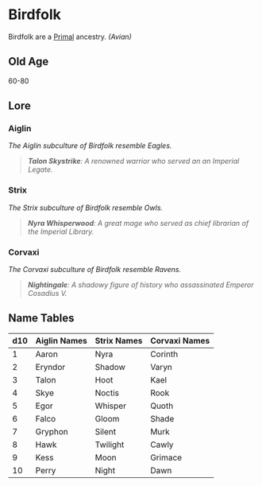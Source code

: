 # Birdfolk

Birdfolk are a [Primal](../Mechanical/Primal.md) ancestry. *(Avian)*

## Old Age

60-80

## Lore

### Aiglin

*The Aiglin subculture of Birdfolk resemble Eagles.*

> ***Talon Skystrike**: A renowned warrior who served an an Imperial Legate.*

### Strix

*The Strix subculture of Birdfolk resemble Owls.*

> ***Nyra Whisperwood**: A great mage who served as chief librarian of the Imperial Library.*

### Corvaxi

*The Corvaxi subculture of Birdfolk resemble Ravens.*

> ***Nightingale**: A shadowy figure of history who assassinated Emperor Cosadius V.*

## Name Tables

| d10 | Aiglin Names | Strix Names | Corvaxi Names |
| --- | ------------ | ----------- | ------------- |
| 1   | Aaron        | Nyra        | Corinth       |
| 2   | Eryndor      | Shadow      | Varyn         |
| 3   | Talon        | Hoot        | Kael          |
| 4   | Skye         | Noctis      | Rook          |
| 5   | Egor         | Whisper     | Quoth         |
| 6   | Falco        | Gloom       | Shade         |
| 7   | Gryphon      | Silent      | Murk          |
| 8   | Hawk         | Twilight    | Cawly         |
| 9   | Kess         | Moon        | Grimace       |
| 10  | Perry        | Night       | Dawn          |
